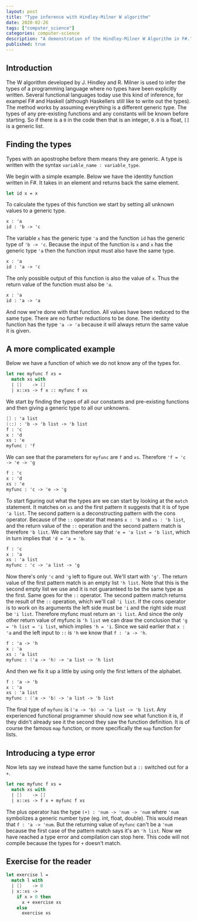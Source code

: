 ```yaml
---
layout: post
title: "Type inference with Hindley-Milner W algorithm"
date: 2020-02-26
tags: ["computer_science"]
categories: computer-science
description: "A demonstration of the Hindley-Milner W Algorithm in F#."
published: true
---
```


## Introduction
The W algorithm developed by J. Hindley and R. Milner is used to infer the types of a programming language where no types have been explicitly written. Several functional languages today use this kind of inference, for exampel F# and Haskell (although Haskellers still like to write out the types). The method works by assuming everything is a different generic type. The types of any pre-existing functions and any constants will be known before starting. So if there is a `0` in the code then that is an integer, `0.0` is a float, `[]` is a generic list.

## Finding the types

Types with an apostrophe before them means they are generic. A type is written with the syntax `variable_name : variable_type`.

We begin with a simple example. Below we have the identity function written in F#. It takes in an element and returns back the same element.

```fsharp
let id x = x
```

To calculate the types of this function we start by setting all unknown values to a generic type.

```fsharp
x : 'a
id : 'b -> 'c
```

The variable `x` has the generic type `'a` and the function `id` has the generic type of `'b -> 'c`. Because the input of the function is `x` and `x` has the generic type `'a` then the function input must also have the same type.

```fsharp
x : 'a
id : 'a -> 'c
```

The only possible output of this function is also the value of `x`. Thus the return value of the function must also be `'a`.

```fsharp
x : 'a
id : 'a -> 'a
```

And now we're done with that function. All values have been reduced to the same type. There are no further reductions to be done. The identity function has the type `'a -> 'a` because it will always return the same value it is given.

## A more complicated example
Below we have a function of which we do not know any of the types for.

```fsharp
let rec myfunc f xs =
  match xs with
  | []    -> []
  | x::xs -> f x :: myfunc f xs
```

We start by finding the types of all our constants and pre-existing functions and then giving a generic type to all our unknowns.

```fsharp
[] : 'a list
(::) : 'b -> 'b list -> 'b list
f : 'c
x : 'd
xs : 'e
myfunc : 'f
```

We can see that the parameters for `myfunc` are `f` and `xs`. Therefore `'f = 'c -> 'e -> 'g`

```fsharp
f : 'c
x : 'd
xs : 'e
myfunc : 'c -> 'e -> 'g
```

To start figuring out what the types are we can start by looking at the `match` statement. It matches on `xs` and the first pattern it suggests that it is of type `'a list`. The second pattern is a deconstructing pattern with the cons operator. Because of the `::` operator that means `x : 'b` and `xs : 'b list`, and the return value of the `::` operation and the second pattern match is therefore `'b list`. We can therefore say that `'e = 'a list = 'b list`, which in turn implies that `'d = 'a = 'b`.

```fsharp
f : 'c
x : 'a
xs : 'a list
myfunc : 'c -> 'a list -> 'g
```

Now there's only `'c` and `'g` left to figure out. We'll start with `'g'`. The return value of the first pattern match is an empty list `'h list`. Note that this is the second empty list we use and it is not guaranteed to be the same type as the first. Same goes for the `::` operator. The second pattern match returns the result of the `::` operation, which we'll call `'i list`. If the cons operator is to work on its arguments the left side must be `'i` and the right side must be `'i list`. Therefore myfunc must return an `'i list`. And since the only other return value of myfunc is `'h list` we can draw the conclusion that `'g = 'h list = 'i list`, which implies `'h = 'i`. Since we said earlier that `x : 'a` and the left input to `::` is `'h` we know that `f : 'a -> 'h`.

```fsharp
f : 'a -> 'h
x : 'a
xs : 'a list
myfunc : ('a -> 'h) -> 'a list -> 'h list
```

And then we fix it up a little by using only the first letters of the alphabet.

```fsharp
f : 'a -> 'b
x : 'a
xs : 'a list
myfunc : ('a -> 'b) -> 'a list -> 'b list
```

The final type of `myfunc` is `('a -> 'b) -> 'a list -> 'b list`. Any experienced functional programmer should now see what function it is, if they didn't already see it the second they saw the function definition. It is of course the famous `map` function, or more specifically the `map` function for lists.


## Introducing a type error
Now lets say we instead have the same function but a `::` switched out for a `+`.

```fsharp
let rec myfunc f xs =
  match xs with
  | []    -> []
  | x::xs -> f x + myfunc f xs
```

The plus operator has the type `(+) : 'num -> 'num -> 'num` where `'num` symbolizes a generic number type (eg. int, float, double). This would mean that `f : 'a -> 'num`. But the returning value of `myfunc` can't be a `'num` because the first case of the pattern match says it's an `'h list`. Now we have reached a type error and compilation can stop here. This code will not compile because the types for `+` doesn't match.

## Exercise for the reader

```fsharp
let exercise l =
  match l with
  | []    -> 0
  | x::xs ->
    if x > 0 then
      x + exercise xs
    else
      exercise xs
```
